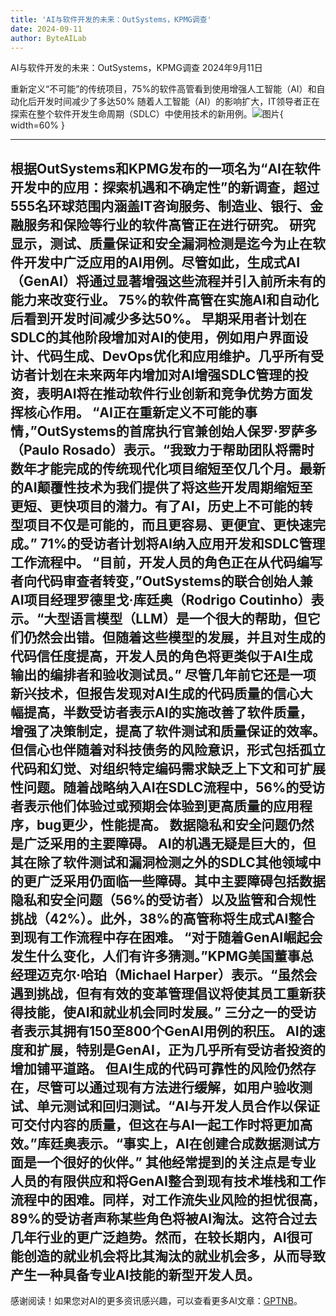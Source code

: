 ```yaml
---
title: 'AI与软件开发的未来：OutSystems，KPMG调查'
date: 2024-09-11
author: ByteAILab
---
```


AI与软件开发的未来：OutSystems，KPMG调查
2024年9月11日

重新定义“不可能”的传统项目，75%的软件高管看到使用增强人工智能（AI）和自动化后开发时间减少了多达50%
随着人工智能（AI）的影响扩大，IT领导者正在探索在整个软件开发生命周期（SDLC）中使用技术的新用例。![图片](https://ai-techpark.com/wp-content/uploads/2024/09/AI-and-960x540.jpg){ width=60% }

---
根据OutSystems和KPMG发布的一项名为“AI在软件开发中的应用：探索机遇和不确定性”的新调查，超过555名环球范围内涵盖IT咨询服务、制造业、银行、金融服务和保险等行业的软件高管正在进行研究。
研究显示，测试、质量保证和安全漏洞检测是迄今为止在软件开发中广泛应用的AI用例。尽管如此，生成式AI（GenAI）将通过显著增强这些流程并引入前所未有的能力来改变行业。
75%的软件高管在实施AI和自动化后看到开发时间减少多达50%。
早期采用者计划在SDLC的其他阶段增加对AI的使用，例如用户界面设计、代码生成、DevOps优化和应用维护。几乎所有受访者计划在未来两年内增加对AI增强SDLC管理的投资，表明AI将在推动软件行业创新和竞争优势方面发挥核心作用。
“AI正在重新定义不可能的事情，”OutSystems的首席执行官兼创始人保罗·罗萨多（Paulo Rosado）表示。“我致力于帮助团队将需时数年才能完成的传统现代化项目缩短至仅几个月。最新的AI颠覆性技术为我们提供了将这些开发周期缩短至更短、更快项目的潜力。有了AI，历史上不可能的转型项目不仅是可能的，而且更容易、更便宜、更快速完成。”
71%的受访者计划将AI纳入应用开发和SDLC管理工作流程中。
“目前，开发人员的角色正在从代码编写者向代码审查者转变，”OutSystems的联合创始人兼AI项目经理罗德里戈·库廷奥（Rodrigo Coutinho）表示。“大型语言模型（LLM）是一个很大的帮助，但它们仍然会出错。但随着这些模型的发展，并且对生成的代码信任度提高，开发人员的角色将更类似于AI生成输出的编排者和验收测试员。”
尽管几年前它还是一项新兴技术，但报告发现对AI生成的代码质量的信心大幅提高，半数受访者表示AI的实施改善了软件质量，增强了决策制定，提高了软件测试和质量保证的效率。
但信心也伴随着对科技债务的风险意识，形式包括孤立代码和幻觉、对组织特定编码需求缺乏上下文和可扩展性问题。随着战略纳入AI在SDLC流程中，56%的受访者表示他们体验过或预期会体验到更高质量的应用程序，bug更少，性能提高。
数据隐私和安全问题仍然是广泛采用的主要障碍。
AI的机遇无疑是巨大的，但其在除了软件测试和漏洞检测之外的SDLC其他领域中的更广泛采用仍面临一些障碍。其中主要障碍包括数据隐私和安全问题（56%的受访者）以及监管和合规性挑战（42%）。此外，38%的高管称将生成式AI整合到现有工作流程中存在困难。
“对于随着GenAI崛起会发生什么变化，人们有许多猜测。”KPMG美国董事总经理迈克尔·哈珀（Michael Harper）表示。“虽然会遇到挑战，但有有效的变革管理倡议将使其员工重新获得技能，使AI和就业机会同时发展。”
三分之一的受访者表示其拥有150至800个GenAI用例的积压。
AI的速度和扩展，特别是GenAI，正为几乎所有受访者投资的增加铺平道路。
但AI生成的代码可靠性的风险仍然存在，尽管可以通过现有方法进行缓解，如用户验收测试、单元测试和回归测试。“AI与开发人员合作以保证可交付内容的质量，但这在与AI一起工作时将更加高效。”库廷奥表示。“事实上，AI在创建合成数据测试方面是一个很好的伙伴。”
其他经常提到的关注点是专业人员的有限供应和将GenAI整合到现有技术堆栈和工作流程中的困难。同样，对工作流失业风险的担忧很高，89%的受访者声称某些角色将被AI淘汰。这符合过去几年行业的更广泛趋势。然而，在较长期内，AI很可能创造的就业机会将比其淘汰的就业机会多，从而导致产生一种具备专业AI技能的新型开发人员。
---
感谢阅读！如果您对AI的更多资讯感兴趣，可以查看更多AI文章：[GPTNB](https://gptnb.com)。